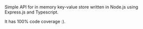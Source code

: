 Simple API for in memory key-value store written in Node.js using Express.js and Typescript.

It has 100% code coverage :).
